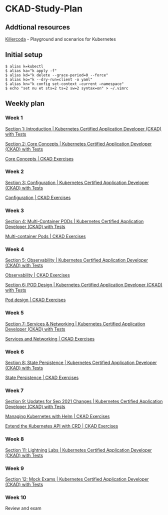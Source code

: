 # CKAD-Study-Plan

## Addtional resources

[Killercoda](https://killercoda.com) - Playground and scenarios for Kubernetes

## Initial setup

```console
$ alias k=kubectl
$ alias ka="k apply -f"
$ alias kd="k delete --grace-period=0 --force"
$ alias ko="k --dry-run=client -o yaml"
$ alias kn="k config set-context –current –namespace"
$ echo "set nu et sts=2 ts=2 sw=2 syntax=on" > ~/.vimrc
```

## Weekly plan

### Week 1

[Section 1: Introduction | Kubernetes Certified Application Developer (CKAD) with Tests](https://www.udemy.com/share/1013BQ3@o-XxlqITZHqz2gtNXHwkvy01dngzLTBXuVnlwALgDlWaZc-FsqBz6tozbYfa01lI/)

[Section 2: Core Concepts | Kubernetes Certified Application Developer (CKAD) with Tests](https://www.udemy.com/share/1013BQ3@o-XxlqITZHqz2gtNXHwkvy01dngzLTBXuVnlwALgDlWaZc-FsqBz6tozbYfa01lI/)

[Core Concepts | CKAD Exercises](https://github.com/dgkanatsios/CKAD-exercises/blob/main/a.core_concepts.md)

### Week 2

[Section 3: Configuration | Kubernetes Certified Application Developer (CKAD) with Tests](https://www.udemy.com/share/1013BQ3@o-XxlqITZHqz2gtNXHwkvy01dngzLTBXuVnlwALgDlWaZc-FsqBz6tozbYfa01lI/)

[Configuration | CKAD Exercises](https://github.com/dgkanatsios/CKAD-exercises/blob/main/d.configuration.md)

### Week 3

[Section 4: Multi-Container PODs | Kubernetes Certified Application Developer (CKAD) with Tests](https://www.udemy.com/share/1013BQ3@o-XxlqITZHqz2gtNXHwkvy01dngzLTBXuVnlwALgDlWaZc-FsqBz6tozbYfa01lI/)

[Multi-container Pods | CKAD Exercises](https://github.com/dgkanatsios/CKAD-exercises/blob/main/b.multi_container_pods.md)

### Week 4

[Section 5: Observability | Kubernetes Certified Application Developer (CKAD) with Tests](https://www.udemy.com/share/1013BQ3@o-XxlqITZHqz2gtNXHwkvy01dngzLTBXuVnlwALgDlWaZc-FsqBz6tozbYfa01lI/)

[Observability | CKAD Exercises](https://github.com/dgkanatsios/CKAD-exercises/blob/main/e.observability.md)

[Section 6: POD Design | Kubernetes Certified Application Developer (CKAD) with Tests](https://www.udemy.com/share/1013BQ3@o-XxlqITZHqz2gtNXHwkvy01dngzLTBXuVnlwALgDlWaZc-FsqBz6tozbYfa01lI/)

[Pod design | CKAD Exercises](https://github.com/dgkanatsios/CKAD-exercises/blob/main/c.pod_design.md)

### Week 5

[Section 7: Services & Networking | Kubernetes Certified Application Developer (CKAD) with Tests](https://www.udemy.com/share/1013BQ3@o-XxlqITZHqz2gtNXHwkvy01dngzLTBXuVnlwALgDlWaZc-FsqBz6tozbYfa01lI/)

[Services and Networking | CKAD Exercises](https://github.com/dgkanatsios/CKAD-exercises/blob/main/f.services.md)

### Week 6

[Section 8: State Persistence | Kubernetes Certified Application Developer (CKAD) with Tests](https://www.udemy.com/share/1013BQ3@o-XxlqITZHqz2gtNXHwkvy01dngzLTBXuVnlwALgDlWaZc-FsqBz6tozbYfa01lI/)

[State Persistence | CKAD Exercises](https://github.com/dgkanatsios/CKAD-exercises/blob/main/g.state.md)

### Week 7

[Section 9: Updates for Sep 2021 Changes | Kubernetes Certified Application Developer (CKAD) with Tests](https://www.udemy.com/share/1013BQ3@o-XxlqITZHqz2gtNXHwkvy01dngzLTBXuVnlwALgDlWaZc-FsqBz6tozbYfa01lI/)

[Managing Kubernetes with Helm | CKAD Exercises](https://github.com/dgkanatsios/CKAD-exercises/blob/main/h.helm.md)

[Extend the Kubernetes API with CRD | CKAD Exercises](https://github.com/dgkanatsios/CKAD-exercises/blob/main/i.crd.md)

### Week 8

[Section 11: Lightning Labs | Kubernetes Certified Application Developer (CKAD) with Tests](https://www.udemy.com/share/1013BQ3@o-XxlqITZHqz2gtNXHwkvy01dngzLTBXuVnlwALgDlWaZc-FsqBz6tozbYfa01lI/)

### Week 9

[Section 12: Mock Exams | Kubernetes Certified Application Developer (CKAD) with Tests](https://www.udemy.com/share/1013BQ3@o-XxlqITZHqz2gtNXHwkvy01dngzLTBXuVnlwALgDlWaZc-FsqBz6tozbYfa01lI/)

### Week 10

Review and exam
